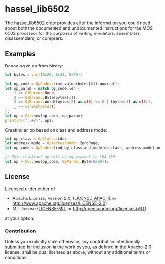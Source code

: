 hassel_lib6502
==============

The hassel_lib6502 crate provides all of the information you could need about both the
documented and undocumented instructions for the MOS 6502 processor for the purposes of
writing emulators, assemblers, disassemblers, or compilers.

## Examples

Decoding an op from binary:

```rust
let bytes = vec![0x20, 0x41, 0xE0];

let op_code = OpCode::from_value(bytes[0]).unwrap();
let op_param = match op_code.len {
    1 => OpParam::None,
    2 => OpParam::Byte(bytes[1]),
    3 => OpParam::Word((bytes[2] as u16) << 8 | (bytes[1] as u16)),
    _ => unreachable!()
};
let op = Op::new(op_code, op_param);
println!("{:#?}", op);
```

Creating an op based on class and address mode:

```rust
let op_class = OpClass::Lda;
let address_mode = OpAddressMode::ZeroPage;
let op_code = OpCode::find_by_class_and_mode(op_class, address_mode).unwrap();

// This resultant op will be equivalent to LDA $00
let op = Op::new(op_code, OpParam::Byte(0x00));
```


## License

Licensed under either of

 * Apache License, Version 2.0, ([LICENSE-APACHE](LICENSE-APACHE) or http://www.apache.org/licenses/LICENSE-2.0)
 * MIT license ([LICENSE-MIT](LICENSE-MIT) or http://opensource.org/licenses/MIT)

at your option.

### Contribution

Unless you explicitly state otherwise, any contribution intentionally submitted
for inclusion in the work by you, as defined in the Apache-2.0 license, shall be dual licensed as above, without any
additional terms or conditions.
